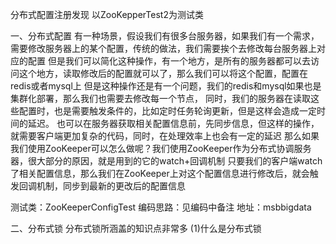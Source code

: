 分布式配置注册发现
以ZooKepperTest2为测试类

一、分布式配置
有一种场景，假设我们有很多台服务器，如果我们有一个需求，需要修改服务器上的某个配置，传统的做法，我们需要挨个去修改每台服务器上对应的配置
但是我们可以简化这种操作，有一个地方，是所有的服务器都可以去访问这个地方，读取修改后的配置就可以了，那么我们可以将这个配置，配置在redis或者mysql上
但是这种操作还是有一个问题，我们的redis和mysql如果也是集群化部署，那么我们也需要去修改每一个节点，
同时，我们的服务器在读取这些配置时，也是需要触发条件的，比如定时任务轮询更新，但是这样会造成一定时间的延迟。
也可以在服务器获取相关配置信息前，先同步信息，但这样的操作，就需要客户端更加复杂的代码，同时，在处理效率上也会有一定的延迟
那么如果我们使用ZooKeeper可以怎么做呢？我们使用ZooKeeper作为分布式协调服务器，很大部分的原因，就是用到的它的watch+回调机制
只要我们的客户端watch了相关配置信息，那么我们在ZooKeeper上对这个配置信息进行修改后，就会触发回调机制，同步到最新的更改后的配置信息

测试类：ZooKeeperConfigTest
编码思路：见编码中备注
地址：msbbigdata


二、分布式锁
分布式锁所涵盖的知识点非常多
(1)什么是分布式锁


